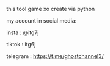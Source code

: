 this tool game xo create via python

my account in social media:

insta : @itg7j

tiktok : itg6j

telegram : https://t.me/ghostchannel3/
